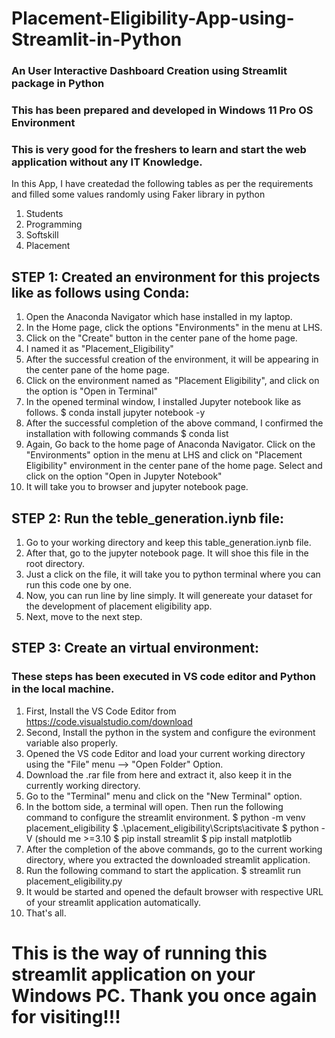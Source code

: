 # Placement-Eligibility-App-using-Streamlit-in-Python

### An User Interactive Dashboard Creation using Streamlit package in Python
### This has been prepared and developed in Windows 11 Pro OS Environment
### This is very good for the freshers to learn and start the web application without any IT Knowledge.

In this App, I have createdad the following tables as per the requirements and filled some values randomly using Faker library in python 
  1. Students
  2. Programming
  3. Softskill
  4. Placement

## STEP 1: Created an environment for this projects like as follows using Conda:

  1. Open the Anaconda Navigator which hase installed in my laptop.
  2. In the Home page, click the options "Environments" in the menu at LHS.
  3. Click on the "Create" button in the center pane of the home page.
  4. I named it as "Placement_Eligibility"
  5. After the successful creation of the environment, it will be appearing in the center pane of the home page.
  6. Click on the environment named as "Placement Eligibility", and click on the option is "Open in Terminal"
  7. In the opened terminal window, I installed Jupyter notebook like as follows.
       $ conda install jupyter notebook -y
  8. After the successful completion of the above command, I confirmed the installation with following commands
       $ conda list
  9. Again, Go back to the home page of Anaconda Navigator. Click on the "Environments" option in the menu at LHS and click on "Placement Eligibility" environment in the center pane of the home page. Select and click on the option "Open in Jupyter Notebook"
  10. It will take you to browser and jupyter notebook page.

## STEP 2: Run the teble_generation.iynb file:

  1. Go to your working directory and keep this table_generation.iynb file.
  2. After that, go to the jupyter notebook page. It will shoe this file in the root directory.
  3. Just a click on the file, it will take you to python terminal where you can run this code one by one.
  4. Now, you can run line by line simply. It will genereate your dataset for the development of placement eligibility app.
  5. Next, move to the next step.

## STEP 3: Create an virtual environment: 

### These steps has been executed in VS code editor and Python in the local machine.

  1. First, Install the VS Code Editor from https://code.visualstudio.com/download
  2. Second, Install the python in the system and configure the evironment variable also properly.
  3. Opened the VS code Editor and load your current working directory using the "File" menu --> "Open Folder" Option.
  4. Download the .rar file from here and extract it, also keep it in the currently working directory.
  5. Go to the "Terminal" menu and click on the "New Terminal" option.
  6. In the bottom side, a terminal will open. Then run the following command to configure the streamlit environment.
       $ python -m venv placement_eligibility
       $ .\placement_eligibility\Scripts\acitivate
       $ python -V (should me >=3.10
       $ pip install streamlit
       $ pip install matplotlib
  7. After the completion of the above commands, go to the current working directory, where you extracted the downloaded streamlit application.
  8. Run the following command to start the application.
       $ streamlit run placement_eligibility.py
  9. It would be started and opened the default browser with respective URL of your streamlit application automatically.
  10. That's all.

#  This is the way of running this streamlit application on your Windows PC. Thank you once again for visiting!!!
